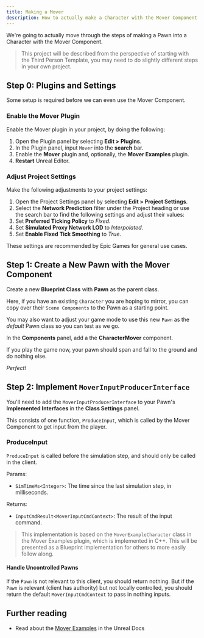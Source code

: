 ```yaml
---
title: Making a Mover
description: How to actually make a Character with the Mover Component
---
```


We're going to actually move through the steps of making a Pawn into a Character with the Mover Component.

> This project will be described from the perspective of starting with the Third Person Template, you may need to do slightly different steps in your own project.

## Step 0: Plugins and Settings

Some setup is required before we can even use the Mover Component.

### Enable the Mover Plugin

Enable the Mover plugin in your project, by doing the following:

1. Open the Plugin panel by selecting **Edit > Plugins**.
2. In the Plugin panel, input `Mover` into the **search** bar.
3. Enable the **Mover** plugin and, optionally, the **Mover Examples** plugin.
4. **Restart** Unreal Editor.

### Adjust Project Settings
Make the following adjustments to your project settings:

1. Open the Project Settings panel by selecting **Edit > Project Settings**.
2. Select the **Network Prediction** filter under the Project heading or use the search bar to find the following settings and adjust their values:
3. Set **Preferred Ticking Policy** to *Fixed*.
4. Set **Simulated Proxy Network LOD** to *Interpolated*.
5. Set **Enable Fixed Tick Smoothing** to *True*.

These settings are recommended by Epic Games for general use cases.

## Step 1: Create a New Pawn with the Mover Component

Create a new **Blueprint Class** with **Pawn** as the parent class.

Here, if you have an existing `Character` you are hoping to mirror, you can copy over their `Scene Components` to the Pawn as a starting point.

You may also want to adjust your game mode to use this new `Pawn` as the *default* Pawn class so you can test as we go.

In the **Components** panel, add a the **CharacterMover** component.

If you play the game now, your pawn should span and fall to the ground and do nothing else.

*Perfect!*

## Step 2: Implement `MoverInputProducerInterface`

You'll need to add the `MoverInputProducerInterface` to your Pawn's **Implemented Interfaces** in the **Class Settings** panel.

This consists of one function, `ProduceInput`, which is called by the Mover Component to get input from the player.

### ProduceInput

`ProduceInput` is called before the simulation step, and should only be called in the client.

Params:
- `SimTimeMs<Integer>`: The time since the last simulation step, in milliseconds.

Returns:
- `InputCmdResult<MoverInputCmdContext>`: The result of the input command.

> This implementation is based on the `MoverExampleCharacter` class in the Mover Examples plugin, which is implemented in C++. This will be presented as a Blueprint implementation for others to more easily follow along.

#### Handle Uncontrolled Pawns
If the `Pawn` is not relevant to this client, you should
return nothing. But if the `Pawn` is relevant (client has authority) but not locally controlled, you should return the default `MoverInputCmdContext` to pass in nothing inputs.

## Further reading

- Read about the [Mover Examples](https://dev.epicgames.com/documentation/en-us/unreal-engine/mover-examples-in-unreal-engine) in the Unreal Docs
